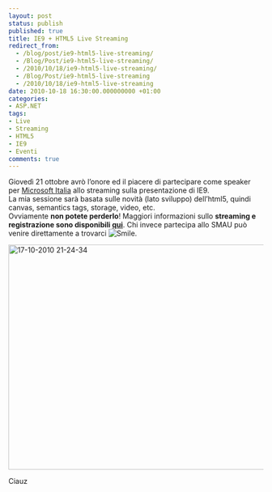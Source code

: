 ```yaml
---
layout: post
status: publish
published: true
title: IE9 + HTML5 Live Streaming
redirect_from: 
  - /blog/post/ie9-html5-live-streaming/
  - /Blog/Post/ie9-html5-live-streaming/
  - /2010/10/18/ie9-html5-live-streaming/
  - /Blog/Post/ie9-html5-live-streaming
  - /2010/10/18/ie9-html5-live-streaming
date: 2010-10-18 16:30:00.000000000 +01:00
categories:
- ASP.NET
tags:
- Live
- Streaming
- HTML5
- IE9
- Eventi
comments: true
---
```

<p>Giovedì 21 ottobre avrò l’onore ed il piacere di partecipare come speaker per <a title="Microsoft Italia" href="http://www.microsoft.com/it/it/default.aspx" rel="nofollow" target="_blank">Microsoft Italia</a> allo streaming sulla presentazione di IE9.    <br />La mia sessione sarà basata sulle novità (lato sviluppo) dell’html5, quindi canvas, semantics tags, storage, video, etc.    <br />Ovviamente <strong>non potete perderlo</strong>! Maggiori informazioni sullo <strong>streaming e registrazione sono disponibili </strong><a title="Meet Ugo Lattanzi – ASP.NET MVP from Italy" href="http://www.microsoft.com/italy/live/" rel="Microsoft@Smau" target="_blank"><strong>qui</strong></a>. Chi invece partecipa allo SMAU può venire direttamente a trovarci <img style="border-bottom-style: none; border-left-style: none; border-top-style: none; border-right-style: none" class="wlEmoticon wlEmoticon-smile" alt="Smile" src="http://tostring.it/UserFiles/imperugo/wlEmoticon-smile_2_1.png" />.    <br /></p>  <p><a title="Microsoft@Smau" href="http://www.microsoft.com/italy/live/" rel="nofollow" target="_blank"><img style="background-image: none; border-bottom: 0px; border-left: 0px; margin: ; padding-left: 0px; padding-right: 0px; display: inline; border-top: 0px; border-right: 0px; padding-top: 0px" title="17-10-2010 21-24-34" border="0" alt="17-10-2010 21-24-34" src="http://tostring.it/UserFiles/imperugo/17-10-2010%2021-24-34_3.png" width="710" height="445" /></a></p>  <p>Ciauz</p>
